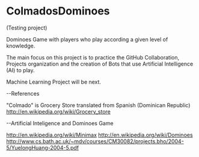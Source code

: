 # ColmadosDominoes

(Testing project)

Dominoes Game with players who play according a given level of knowledge.


The main focus on this project is to practice the GitHub Collaboration, Projects organization and the creation of Bots that use Artificial Intelligence (AI) to play. 

Machine Learning Project will be next.

--References

"Colmado" is Grocery Store translated from Spanish (Dominican Republic) 
http://en.wikipedia.org/wiki/Grocery_store

--Artificial Inteligence and Dominoes Game

http://en.wikipedia.org/wiki/Minimax
http://en.wikipedia.org/wiki/Dominoes
http://www.cs.bath.ac.uk/~mdv/courses/CM30082/projects.bho/2004-5/YuelongHuang-2004-5.pdf


